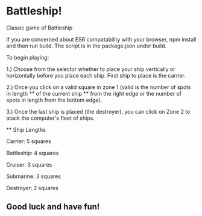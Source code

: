 # Battleship!
Classic game of Battleship

If you are concerned about ES6 compatability with your browser, npm install and then run build. The script is in the package.json under build.

To begin playing:

1.) Choose from the selector whether to place your ship vertically or horizontally before you place each ship. First ship to place is the carrier. 

2.) Once you click on a valid square in zone 1 (valid is the number of spots in length ** of the current ship ** from the right edge or the number of spots in length from the bottom edge).

3.) Once the last ship is placed (the destroyer), you can click on Zone 2 to atack the computer's fleet of ships.

** Ship Lengths

Carrier: 5 squares

Battleship: 4 squares

Cruiser: 3 squares

Submarine: 3 squares

Destroyer: 2 squares

## Good luck and have fun!
